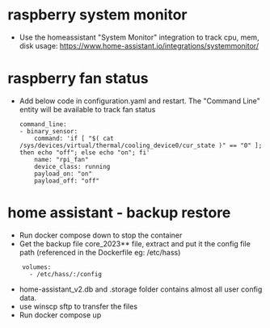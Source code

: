 # raspberry system monitor 
- Use the homeassistant "System Monitor" integration to track cpu, mem, disk usage: https://www.home-assistant.io/integrations/systemmonitor/

# raspberry fan status
- Add below code in configuration.yaml and restart. The "Command Line" entity will be available to track fan status
  ```
  command_line:
  - binary_sensor:
      command: 'if [ "$( cat /sys/devices/virtual/thermal/cooling_device0/cur_state )" == "0" ]; then echo "off"; else echo "on"; fi'
      name: "rpi_fan"
      device_class: running 
      payload_on: "on"
      payload_off: "off"
  ```

# home assistant - backup restore

- Run docker compose down to stop the container
- Get the backup file core_2023** file, extract and put it the config file path (referenced in the Dockerfile eg: /etc/hass)
```
    volumes:
      - /etc/hass/:/config
```
- home-assistant_v2.db and .storage folder contains almost all user config data.
- use winscp sftp to transfer the files
- Run docker compose up
